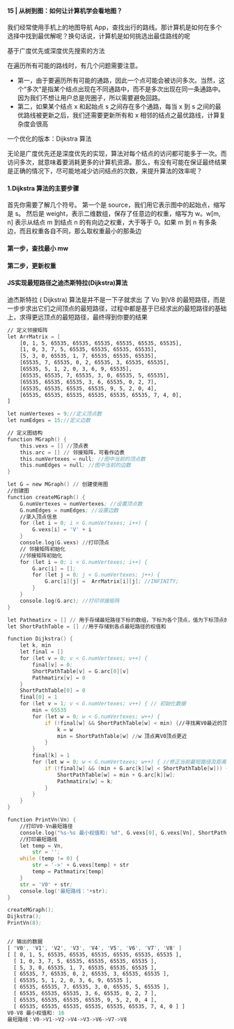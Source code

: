 #### 15 | 从树到图：如何让计算机学会看地图？
我们经常使用手机上的地图导航 App，查找出行的路线。那计算机是如何在多个选择中找到最优解呢？换句话说，计算机是如何挑选出最佳路线的呢

基于广度优先或深度优先搜索的方法

在遍历所有可能的路线时，有几个问题需要注意。
* 第一，由于要遍历所有可能的通路，因此一个点可能会被访问多次。当然，这个“多次“是指某个结点出现在不同通路中，而不是多次出现在同一条通路中。因为我们不想让用户总是兜圈子，所以需要避免回路。
* 第二，如果某个结点 x 和起始点 s 之间存在多个通路，每当 x 到 s 之间的最优路线被更新之后，我们还需要更新所有和 x 相邻的结点之最优路线，计算复杂度会很高

一个优化的版本：Dijkstra 算法

无论是广度优先还是深度优先的实现，算法对每个结点的访问都可能多于一次。而访问多次，就意味着要消耗更多的计算机资源。那么，有没有可能在保证最终结果是正确的情况下，尽可能地减少访问结点的次数，来提升算法的效率呢？

#### 1.Dijkstra 算法的主要步骤
首先你需要了解几个符号。
第一个是 source，我们用它表示图中的起始点，缩写是 s。
然后是 weight，表示二维数组，保存了任意边的权重，缩写为 w。w[m, n] 表示从结点 m 到结点 n 的有向边之权重，大于等于 0。如果 m 到 n 有多条边，而且权重各自不同，那么取权重最小的那条边

#### 第一步，查找最小 mw
#### 第二步，更新权重

#### JS实现最短路径之迪杰斯特拉(Dijkstra)算法
迪杰斯特拉 ( Dijkstra) 算法是并不是一下子就求出 了 Vo 到V8 的最短路径，而是一步步求出它们之间顶点的最短路径，过程中都是基于已经求出的最短路径的基础上，求得更远顶点的最短路径，最终得到你要的结果

```asm
// 定义邻接矩阵
let ArrMatrix = [
    [0, 1, 5, 65535, 65535, 65535, 65535, 65535, 65535],
    [1, 0, 3, 7, 5, 65535, 65535, 65535, 65535],
    [5, 3, 0, 65535, 1, 7, 65535, 65535, 65535],
    [65535, 7, 65535, 0, 2, 65535, 3, 65535, 65535],
    [65535, 5, 1, 2, 0, 3, 6, 9, 65535],
    [65535, 65535, 7, 65535, 3, 0, 65535, 5, 65535],
    [65535, 65535, 65535, 3, 6, 65535, 0, 2, 7],
    [65535, 65535, 65535, 65535, 9, 5, 2, 0, 4],
    [65535, 65535, 65535, 65535, 65535, 65535, 7, 4, 0],
]

let numVertexes = 9;//定义顶点数
let numEdges = 15;//定义边数

// 定义图结构
function MGraph() {
    this.vexs = [] //顶点表
    this.arc = [] // 邻接矩阵，可看作边表
    this.numVertexes = null; //图中当前的顶点数
    this.numEdges = null; //图中当前的边数
}

let G = new MGraph() // 创建使用图
//创建图
function createMGraph() {
    G.numVertexes = numVertexes; //设置顶点数
    G.numEdges = numEdges; //设置边数
    //录入顶点信息
    for (let i = 0; i < G.numVertexes; i++) {
        G.vexs[i] = 'V' + i
    }
    console.log(G.vexs) //打印顶点
    // 邻接矩阵初始化
    //邻接矩阵初始化
    for (let i = 0; i < G.numVertexes; i++) {
        G.arc[i] = [];
        for (let j = 0; j < G.numVertexes; j++) {
            G.arc[i][j] =  ArrMatrix[i][j]; //INFINITY;
        }
    }
    console.log(G.arc); //打印邻接矩阵
}

let Pathmatirx = [] // 用于存储最短路径下标的数组，下标为各个顶点，值为下标顶点的前驱顶点
let ShortPathTable = [] //用于存储到各点最短路径的权值和

function Dijkstra() {
    let k, min
    let final = []
    for (let v = 0; v < G.numVertexes; v++) {
        final[v] = 0;
        ShortPathTable[v] = G.arc[0][v]
        Pathmatirx[v] = 0
    }
    ShortPathTable[0] = 0
    final[0] = 1
    for (let v = 1; v < G.numVertexes; v++) { // 初始化数据
        min = 65535
        for (let w = 0; w < G.numVertexes; w++) {
            if (!final[w] && ShortPathTable[w] < min) {//寻找离V0最近的顶点
                k = w
                min = ShortPathTable[w] //w 顶点离V0顶点更近
            }
        }
        final[k] = 1
        for (let w = 0; w < G.numVertexes; w++) { //修正当前最短路径及距离
            if (!final[w] && (min + G.arc[k][w] < ShortPathTable[w])) { //说明找到了更短的路径，修改Pathmatirx[w]和ShortPathTable[w]
                ShortPathTable[w] = min + G.arc[k][w];
                Pathmatirx[w] = k;
            }
        }
    }
}

function PrintVn(Vn) {
    //打印V0-Vn最短路径
    console.log("%s-%s 最小权值和: %d", G.vexs[0], G.vexs[Vn], ShortPathTable[Vn]);
    //打印最短路线
    let temp = Vn,
        str = '';
    while (temp != 0) {
        str = '->' + G.vexs[temp] + str
        temp = Pathmatirx[temp]
    }
    str = 'V0' + str;
    console.log('最短路线：'+str);
}

createMGraph();
Dijkstra();
PrintVn(8);


// 输出的数据
[ 'V0', 'V1', 'V2', 'V3', 'V4', 'V5', 'V6', 'V7', 'V8' ]
[ [ 0, 1, 5, 65535, 65535, 65535, 65535, 65535, 65535 ],
  [ 1, 0, 3, 7, 5, 65535, 65535, 65535, 65535 ],
  [ 5, 3, 0, 65535, 1, 7, 65535, 65535, 65535 ],
  [ 65535, 7, 65535, 0, 2, 65535, 3, 65535, 65535 ],
  [ 65535, 5, 1, 2, 0, 3, 6, 9, 65535 ],
  [ 65535, 65535, 7, 65535, 3, 0, 65535, 5, 65535 ],
  [ 65535, 65535, 65535, 3, 6, 65535, 0, 2, 7 ],
  [ 65535, 65535, 65535, 65535, 9, 5, 2, 0, 4 ],
  [ 65535, 65535, 65535, 65535, 65535, 65535, 7, 4, 0 ] ]
V0-V8 最小权值和: 16
最短路线：V0->V1->V2->V4->V3->V6->V7->V8


```


